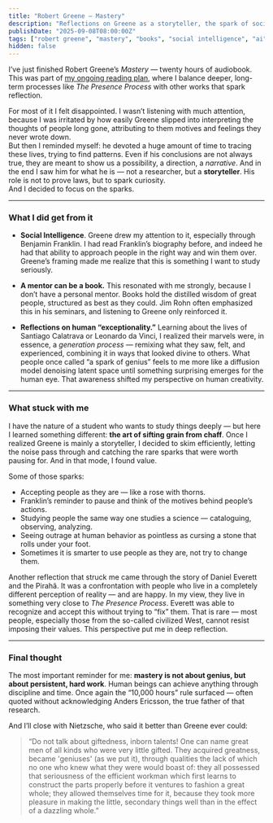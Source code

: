 ```yaml
---
title: "Robert Greene – Mastery"
description: "Reflections on Greene as a storyteller, the spark of social intelligence, books as mentors, and how human creativity looks less exceptional through the lens of AI."
publishDate: "2025-09-08T08:00:00Z"
tags: ["robert greene", "mastery", "books", "social intelligence", "ai"]
hidden: false
---
```



I’ve just finished Robert Greene’s *Mastery* — twenty hours of audiobook.  
This was part of [my ongoing reading plan](notes/books), where I balance deeper, long-term processes like *The Presence Process* with other works that spark reflection.

For most of it I felt disappointed. I wasn’t listening with much attention, because I was irritated by how easily Greene slipped into interpreting the thoughts of people long gone, attributing to them motives and feelings they never wrote down.  
But then I reminded myself: he devoted a huge amount of time to tracing these lives, trying to find patterns. Even if his conclusions are not always true, they are meant to show us a possibility, a direction, a *narrative*. And in the end I saw him for what he is — not a researcher, but a **storyteller**. His role is not to prove laws, but to spark curiosity.  
And I decided to focus on the sparks.

---

### What I did get from it

- **Social Intelligence**. Greene drew my attention to it, especially through Benjamin Franklin. I had read Franklin’s biography before, and indeed he had that ability to approach people in the right way and win them over. Greene’s framing made me realize that this is something I want to study seriously.  

- **A mentor can be a book.** This resonated with me strongly, because I don’t have a personal mentor. Books hold the distilled wisdom of great people, structured as best as they could. Jim Rohn often emphasized this in his seminars, and listening to Greene only reinforced it.  

- **Reflections on human “exceptionality.”** Learning about the lives of Santiago Calatrava or Leonardo da Vinci, I realized their marvels were, in essence, a *generation process* — remixing what they saw, felt, and experienced, combining it in ways that looked divine to others. What people once called “a spark of genius” feels to me more like a diffusion model denoising latent space until something surprising emerges for the human eye. That awareness shifted my perspective on human creativity.  

---

### What stuck with me

I have the nature of a student who wants to study things deeply — but here I learned something different: **the art of sifting grain from chaff**. Once I realized Greene is mainly a storyteller, I decided to skim efficiently, letting the noise pass through and catching the rare sparks that were worth pausing for. And in that mode, I found value.  

Some of those sparks:  
- Accepting people as they are — like a rose with thorns.  
- Franklin’s reminder to pause and think of the motives behind people’s actions.  
- Studying people the same way one studies a science — cataloguing, observing, analyzing.  
- Seeing outrage at human behavior as pointless as cursing a stone that rolls under your foot.  
- Sometimes it is smarter to use people as they are, not try to change them.  

Another reflection that struck me came through the story of Daniel Everett and the Pirahã. It was a confrontation with people who live in a completely different perception of reality — and are happy. In my view, they live in something very close to *The Presence Process*. Everett was able to recognize and accept this without trying to “fix” them. That is rare — most people, especially those from the so-called civilized West, cannot resist imposing their values. This perspective put me in deep reflection.  

---

### Final thought

The most important reminder for me: **mastery is not about genius, but about persistent, hard work**. Human beings can achieve anything through discipline and time. Once again the “10,000 hours” rule surfaced — often quoted without acknowledging Anders Ericsson, the true father of that research.  

And I’ll close with Nietzsche, who said it better than Greene ever could:

> “Do not talk about giftedness, inborn talents! One can name great men of all kinds who were very little gifted. They acquired greatness, became 'geniuses' (as we put it), through qualities the lack of which no one who knew what they were would boast of: they all possessed that seriousness of the efficient workman which first learns to construct the parts properly before it ventures to fashion a great whole; they allowed themselves time for it, because they took more pleasure in making the little, secondary things well than in the effect of a dazzling whole.”

